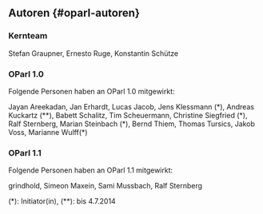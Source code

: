 ## Autoren {#oparl-autoren}

### Kernteam

Stefan Graupner, Ernesto Ruge, Konstantin Schütze

### OParl 1.0

Folgende Personen haben an OParl 1.0 mitgewirkt:

Jayan Areekadan,
Jan Erhardt,
Lucas Jacob,
Jens Klessmann (\*),
Andreas Kuckartz (\*\*),
Babett Schalitz,
Tim Scheuermann,
Christine Siegfried (\*),
Ralf Sternberg,
Marian Steinbach (\*),
Bernd Thiem,
Thomas Tursics,
Jakob Voss,
Marianne Wulff(\*)

### OParl 1.1

Folgende Personen haben an OParl 1.1 mitgewirkt:

grindhold,
Simeon Maxein,
Sami Mussbach,
Ralf Sternberg


(\*): Initiator(in), (\*\*): bis 4.7.2014
